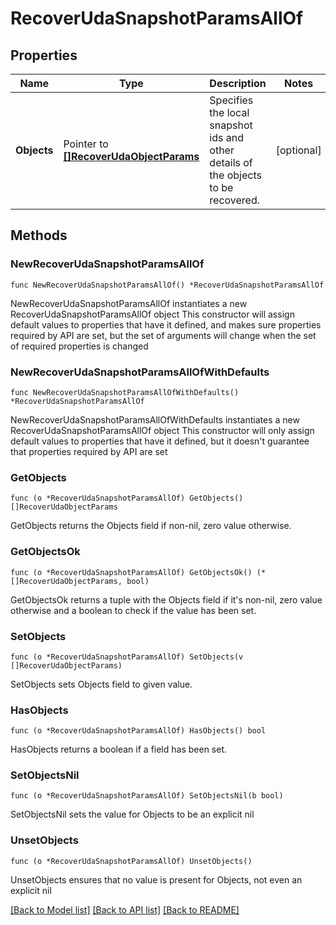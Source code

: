 # RecoverUdaSnapshotParamsAllOf

## Properties

Name | Type | Description | Notes
------------ | ------------- | ------------- | -------------
**Objects** | Pointer to [**[]RecoverUdaObjectParams**](RecoverUdaObjectParams.md) | Specifies the local snapshot ids and other details of the objects to be recovered. | [optional] 

## Methods

### NewRecoverUdaSnapshotParamsAllOf

`func NewRecoverUdaSnapshotParamsAllOf() *RecoverUdaSnapshotParamsAllOf`

NewRecoverUdaSnapshotParamsAllOf instantiates a new RecoverUdaSnapshotParamsAllOf object
This constructor will assign default values to properties that have it defined,
and makes sure properties required by API are set, but the set of arguments
will change when the set of required properties is changed

### NewRecoverUdaSnapshotParamsAllOfWithDefaults

`func NewRecoverUdaSnapshotParamsAllOfWithDefaults() *RecoverUdaSnapshotParamsAllOf`

NewRecoverUdaSnapshotParamsAllOfWithDefaults instantiates a new RecoverUdaSnapshotParamsAllOf object
This constructor will only assign default values to properties that have it defined,
but it doesn't guarantee that properties required by API are set

### GetObjects

`func (o *RecoverUdaSnapshotParamsAllOf) GetObjects() []RecoverUdaObjectParams`

GetObjects returns the Objects field if non-nil, zero value otherwise.

### GetObjectsOk

`func (o *RecoverUdaSnapshotParamsAllOf) GetObjectsOk() (*[]RecoverUdaObjectParams, bool)`

GetObjectsOk returns a tuple with the Objects field if it's non-nil, zero value otherwise
and a boolean to check if the value has been set.

### SetObjects

`func (o *RecoverUdaSnapshotParamsAllOf) SetObjects(v []RecoverUdaObjectParams)`

SetObjects sets Objects field to given value.

### HasObjects

`func (o *RecoverUdaSnapshotParamsAllOf) HasObjects() bool`

HasObjects returns a boolean if a field has been set.

### SetObjectsNil

`func (o *RecoverUdaSnapshotParamsAllOf) SetObjectsNil(b bool)`

 SetObjectsNil sets the value for Objects to be an explicit nil

### UnsetObjects
`func (o *RecoverUdaSnapshotParamsAllOf) UnsetObjects()`

UnsetObjects ensures that no value is present for Objects, not even an explicit nil

[[Back to Model list]](../README.md#documentation-for-models) [[Back to API list]](../README.md#documentation-for-api-endpoints) [[Back to README]](../README.md)



